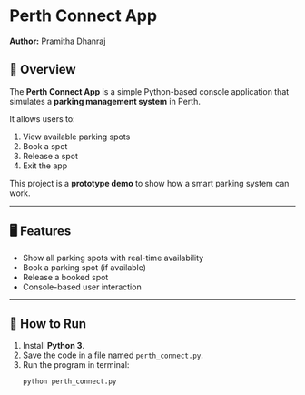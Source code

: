 # Perth Connect App  
**Author:** Pramitha Dhanraj  

## 📌 Overview  
The **Perth Connect App** is a simple Python-based console application that simulates a **parking management system** in Perth.  

It allows users to:  
1. View available parking spots  
2. Book a spot  
3. Release a spot  
4. Exit the app  

This project is a **prototype demo** to show how a smart parking system can work.  

---

## 🖥 Features  
- Show all parking spots with real-time availability  
- Book a parking spot (if available)  
- Release a booked spot  
- Console-based user interaction  

---

## 🚀 How to Run  
1. Install **Python 3**.  
2. Save the code in a file named `perth_connect.py`.  
3. Run the program in terminal:  
   ```bash
   python perth_connect.py

